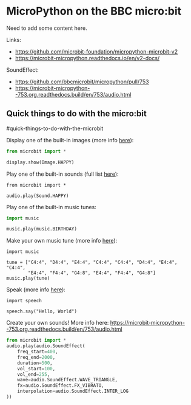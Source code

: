# MicroPython on the BBC micro:bit

Need to add some content here.

Links:
- https://github.com/microbit-foundation/micropython-microbit-v2
- https://microbit-micropython.readthedocs.io/en/v2-docs/

SoundEffect:
- https://github.com/bbcmicrobit/micropython/pull/753
- https://microbit-micropython--753.org.readthedocs.build/en/753/audio.html


## Quick things to do with the micro:bit

#quick-things-to-do-with-the-microbit

Display one of the built-in images (more info [here](https://microbit-micropython.readthedocs.io/en/v2-docs/tutorials/images.html)):
```python
from microbit import *

display.show(Image.HAPPY)
```

Play one of the built-in sounds (full list [here](https://microbit-micropython.readthedocs.io/en/v2-docs/audio.html#built-in-sounds-v2)):

```
from microbit import *

audio.play(Sound.HAPPY)
```

Play one of the built-in music tunes:

```python
import music

music.play(music.BIRTHDAY)
```

Make your own music tune (more info [here](https://microbit-micropython.readthedocs.io/en/v2-docs/tutorials/music.html)):

```
import music

tune = ["C4:4", "D4:4", "E4:4", "C4:4", "C4:4", "D4:4", "E4:4", "C4:4",
        "E4:4", "F4:4", "G4:8", "E4:4", "F4:4", "G4:8"]
music.play(tune)
```

Speak (more info [here](https://microbit-micropython.readthedocs.io/en/v2-docs/tutorials/speech.html)):

```
import speech

speech.say("Hello, World")
```

Create your own sounds! More info here:
https://microbit-micropython--753.org.readthedocs.build/en/753/audio.html

```python
from microbit import *
audio.play(audio.SoundEffect(
    freq_start=400,
    freq_end=2000,
    duration=500,
    vol_start=100,
    vol_end=255,
    wave=audio.SoundEffect.WAVE_TRIANGLE,
    fx=audio.SoundEffect.FX_VIBRATO,
    interpolation=audio.SoundEffect.INTER_LOG
))
```
